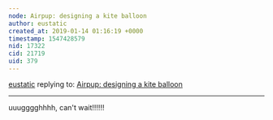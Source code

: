 ```yaml
---
node: Airpup: designing a kite balloon
author: eustatic
created_at: 2019-01-14 01:16:19 +0000
timestamp: 1547428579
nid: 17322
cid: 21719
uid: 379
---
```




[eustatic](../profile/eustatic) replying to: [Airpup: designing a kite balloon](../notes/mathew/10-18-2018/airpup-designing-a-kite-balloon)

----
 uuugggghhhh, can't wait!!!!!!